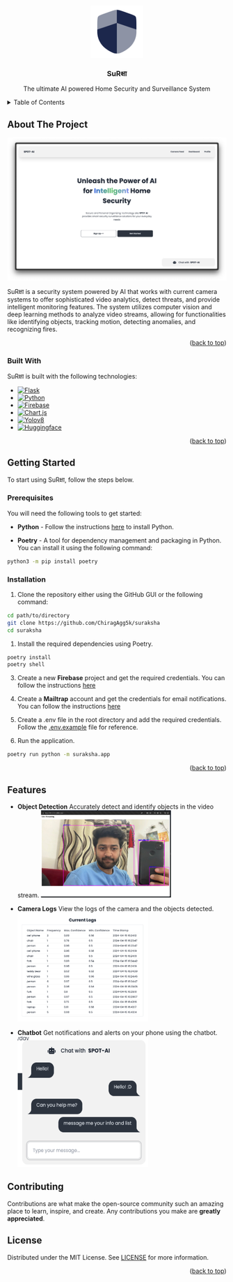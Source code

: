 <br />
<div align="center">
  <a href="https://github.com/othneildrew/Best-README-Template">
    <img src="assets/logo.svg" alt="Logo" width="120" height="120">
  </a>

  <h3 align="center">SuRक्षा</h3>

  <p align="center">
    The ultimate AI powered Home Security and Surveillance System
  </p>
</div>

<details>
  <summary>Table of Contents</summary>
  <ol>
    <li><a href="#about-the-project">About The Project</a></li>
    <li><a href="#built-with">Built With</a></li>
    <li><a href="#getting-started">Getting Started</a></li>
    <li><a href="#prerequisites">Prerequisites</a></li>
    <li><a href="#installation">Installation</a></li>
  </ol>
</details>

## About The Project

![Thumbnail](assets/thumbnail.png)

SuRक्षा is a security system powered by AI that works with current camera systems to offer sophisticated video analytics, detect threats, and provide intelligent monitoring features. The system utilizes computer vision and deep learning methods to analyze video streams, allowing for functionalities like identifying objects, tracking motion, detecting anomalies, and recognizing fires.

<p align="right">(<a href="#readme-top">back to top</a>)</p>

### Built With

SuRक्षा is built with the following technologies:

- [![Flask][Flask.com]][Flask.com]
- [![Python][Python.com]][Python.com]
- [![Firebase][Firebase.com]][Firebase.com]
- [![Chart.js][Chart.js]][Chart.js]
- [![Yolov8][Yolov8]][Yolov8]
- [![Huggingface][Huggingface]][Huggingface]

<p align="right">(<a href="#readme-top">back to top</a>)</p>

## Getting Started

To start using SuRक्षा, follow the steps below.

### Prerequisites

You will need the following tools to get started:

- **Python** - Follow the instructions [here](https://www.python.org/downloads/) to install Python.

- **Poetry** - A tool for dependency management and packaging in Python. You can install it using the following command:

```sh
python3 -m pip install poetry
```

### Installation

1. Clone the repository either using the GitHub GUI or the following command:

```sh
cd path/to/directory
git clone https://github.com/ChiragAgg5k/suraksha
cd suraksha
```

1. Install the required dependencies using Poetry.

```sh
poetry install
poetry shell
```

3. Create a new **Firebase** project and get the required credentials. You can follow the instructions [here](https://firebase.google.com/docs/web/setup)

4. Create a **Mailtrap** account and get the credentials for email notifications. You can follow the instructions [here](https://mailtrap.io/)
5. Create a .env file in the root directory and add the required credentials. Follow the [.env.example](.env.example) file for reference.

6. Run the application.

```sh
poetry run python -m suraksha.app
```

<p align="right">(<a href="#readme-top">back to top</a>)</p>

[Flask.com]: https://img.shields.io/badge/Flask-000000?style=for-the-badge&logo=flask&logoColor=white
[Python.com]: https://img.shields.io/badge/Python-3776AB?style=for-the-badge&logo=python&logoColor=white
[Firebase.com]: https://img.shields.io/badge/Firebase-FFCA28?style=for-the-badge&logo=firebase&logoColor=black
[Chart.js]: https://img.shields.io/badge/Chart.js-FF6384?style=for-the-badge&logo=chartdotjs&logoColor=white
[Yolov8]: https://img.shields.io/badge/YOLOv8-000000?style=for-the-badge&logo=python&logoColor=white
[Huggingface]: https://img.shields.io/badge/Hugging%20Face-000000?style=for-the-badge&logo=huggingface&logoColor=yellow

## Features

- **Object Detection**
  Accurately detect and identify objects in the video stream.
  <img src="assets/object_detection.png" alt="Object Detection" width="300" height="200">

- **Camera Logs**
  View the logs of the camera and the objects detected.
  <img src="assets/logs.png" alt="Camera Logs" width="300" height="250">

- **Chatbot**
  Get notifications and alerts on your phone using the chatbot.
  <img src="assets/chatbot.png" alt="Chatbot" width="300" height="300">

## Contributing

Contributions are what make the open-source community such an amazing place to learn, inspire, and create. Any contributions you make are **greatly appreciated**.

## License

Distributed under the MIT License. See [LICENSE](LICENSE.txt) for more information.

<p align="right">(<a href="#readme-top">back to top</a>)</p>
